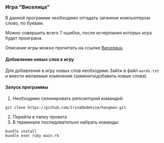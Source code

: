 ### Игра "Виселица"

В данной программе необходимо отгадать заганное компьютером слово, по буквам.

Можно совершить всего 7 ошибок, после исчерпания которых игра будет проиграна.

Описание игры можно прочитать на ссылке [Виселица](https://ru.wikipedia.org/wiki/Виселица_(игра)).

#### Добавление новых слов в игру

Для добавления в игру новых слов необходимо Зайти в файл `words.txt` и внести желаемые изменения (заменить\добавить новые слова)

#### Запуск программы

1. Необходимо склонировать репозиторий командой:
``` 
git clone https://github.com/IrinaDedekina/hangman.git
```
2. Перейти в папку проекта
3. В терминале последовательно набрать команды:
```
bundle install
bundle exec ruby main.rb
```
